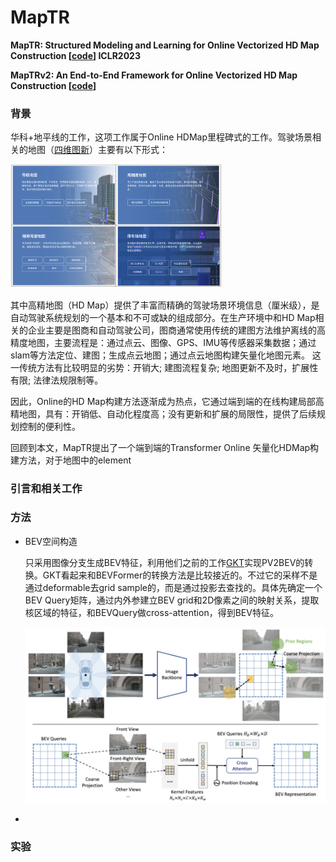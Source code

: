 # MapTR



**MapTR: Structured Modeling and Learning for Online Vectorized HD Map Construction [[code](https://github.com/hustvl/MapTR)] ICLR2023**

**MapTRv2: An End-to-End Framework for Online Vectorized HD Map Construction [[code](https://github.com/hustvl/MapTR/tree/maptrv2)]**

### 背景

华科+地平线的工作，这项工作属于Online HDMap里程碑式的工作。驾驶场景相关的地图（[四维图新](https://www.navinfo.com/map-products)）主要有以下形式：

<img src="MapTR.assets/image-20240913162422233-6215873.png" alt="image-20240913162422233" style="zoom: 33%;" />

其中高精地图（HD Map）提供了丰富而精确的驾驶场景环境信息（厘米级），是自动驾驶系统规划的一个基本和不可或缺的组成部分。在生产环境中和HD Map相关的企业主要是图商和自动驾驶公司，图商通常使用传统的建图方法维护离线的高精度地图，主要流程是：通过点云、图像、GPS、IMU等传感器采集数据；通过slam等方法定位、建图；生成点云地图；通过点云地图构建矢量化地图元素。  这一传统方法有比较明显的劣势：开销大; 建图流程复杂; 地图更新不及时，扩展性有限; 法律法规限制等。

因此，Online的HD Map构建方法逐渐成为热点，它通过端到端的在线构建局部高精地图，具有：开销低、自动化程度高；没有更新和扩展的局限性，提供了后续规划控制的便利性。

回顾到本文，MapTR提出了一个端到端的Transformer Online 矢量化HDMap构建方法，对于地图中的element

### 引言和相关工作

### 方法

- BEV空间构造

  只采用图像分支生成BEV特征，利用他们之前的工作[GKT](onenote:#综述调研&section-id={7FE3ADD0-8305-4D29-B47D-77C6C0B28C9C}&page-id={FE1B94E8-E93D-7F43-A5F0-FCBDB6D72C3A}&object-id={9167445D-D207-C242-840A-DA9478A79630}&1D&base-path=https://d.docs.live.net/a8595e7ec3ee51a3/文档/AI4D/HDMap.one)实现PV2BEV的转换。GKT看起来和BEVFormer的转换方法是比较接近的。不过它的采样不是通过deformable去grid sample的，而是通过投影去查找的。具体先确定一个BEV Query矩阵，通过内外参建立BEV grid和2D像素之间的映射关系，提取核区域的特征，和BEVQuery做cross-attention，得到BEV特征。

  <img src="MapTR.assets/image-20240913163220382.png" alt="image-20240913163220382" style="zoom: 50%;" />

* 



### 实验
